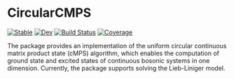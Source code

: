 # CircularCMPS

[![Stable](https://img.shields.io/badge/docs-stable-blue.svg)](https://tangwei94.github.io/CircularCMPS.jl/stable)
[![Dev](https://img.shields.io/badge/docs-dev-blue.svg)](https://tangwei94.github.io/CircularCMPS.jl/dev)
[![Build Status](https://travis-ci.com/tangwei94/CircularCMPS.jl.svg?branch=master)](https://travis-ci.com/tangwei94/CircularCMPS.jl)
[![Coverage](https://codecov.io/gh/tangwei94/CircularCMPS.jl/branch/master/graph/badge.svg)](https://codecov.io/gh/tangwei94/CircularCMPS.jl)

The package provides an implementation of the uniform circular continuous matrix product state (cMPS) algorithm, which enables the computation of ground state and excited states of continuous bosonic systems in one dimension. Currently, the package supports solving the Lieb-Liniger model.